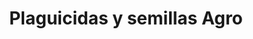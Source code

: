 ---
title: "Plaguicidas y semillas Agro"
url: /oaxaca-de-juarez/plaguicidas-y-semillas-agro/
shop: agraria
---